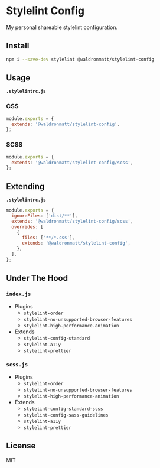 # Stylelint Config

My personal shareable stylelint configuration.

## Install

```bash
npm i --save-dev stylelint @waldronmatt/stylelint-config
```

## Usage

**`.stylelintrc.js`**

### CSS

```js
module.exports = {
  extends: '@waldronmatt/stylelint-config',
};
```

### SCSS

```js
module.exports = {
  extends: '@waldronmatt/stylelint-config/scss',
};
```

## Extending

**`.stylelintrc.js`**

```js
module.exports = {
  ignoreFiles: ['dist/**'],
  extends: '@waldronmatt/stylelint-config/scss',
  overrides: [
    {
      files: ['**/*.css'],
      extends: '@waldronmatt/stylelint-config',
    },
  ],
};
```

## Under The Hood

### `index.js`

- Plugins
  - `stylelint-order`
  - `stylelint-no-unsupported-browser-features`
  - `stylelint-high-performance-animation`
- Extends
  - `stylelint-config-standard`
  - `stylelint-a11y`
  - `stylelint-prettier`

### `scss.js`

- Plugins
  - `stylelint-order`
  - `stylelint-no-unsupported-browser-features`
  - `stylelint-high-performance-animation`
- Extends
  - `stylelint-config-standard-scss`
  - `stylelint-config-sass-guidelines`
  - `stylelint-a11y`
  - `stylelint-prettier`

## License

MIT
